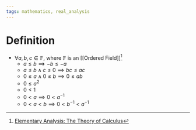 ```yaml
---
tags: mathematics, real_analysis
---
```


# Definition

- $\forall a, b, c \in \mathbb{F}$, where $\mathbb{F}$ is an [[Ordered Field]][^1]
	- $a \leq b \implies -b \leq -a$
	- $a \leq b \land c \leq 0 \implies bc \leq ac$
	- $0 \leq a \land 0 \leq b \implies 0 \leq ab$
	- $0 \leq a^2$
	- $0 < 1$
	- $0 < a \implies 0 < a^{-1}$
	- $0 < a < b \implies 0 < b^{-1} < a^{-1}$

[^1]: [Elementary Analysis: The Theory of Calculus](zotero://open-pdf/library/items/GUY2WR3V?page=28)